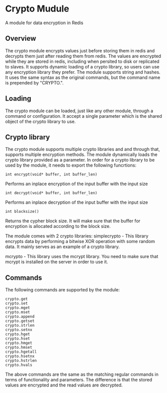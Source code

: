 # Crypto Mudule

A module for data encryption in Redis

## Overview
The crypto module encrypts values just before storing them in redis and decrypts them just after reading them from redis. 
The values are encrypted while they are stored in redis, including when persited to disk or replicated to slaves.
It supports dynamic loading of a crypto library, so users can use any encryption library they prefer.
The module supports string and hashes. It uses the same syntax as the original commands, but the command name is prepended by "CRYPTO.".

## Loading
The crypto module can be loaded, just like any other module, through a command or configuration.
It accept a single parameter which is the shared object of the crypto library to use.

## Crypto library
The crypto module supports multiple crypto libraries and and through that, supports multiple encryption methods.
The module dynamically loads the crypto library provided as a parameter.
In order for a crypto library to be used by the module, it needs to export the following funcrtions:

```
int encrypt(void* buffer, int buffer_len)
```
Performs an inplace encryption of the input buffer with the input size

```
int decrypt(void* buffer, int buffer_len)
```
Performs an inplace decryption of the input buffer with the input size

```
int blocksize()
```
Returns the cypher block size. It will make sure that the buffer for encryption is allocated according to the block size.

The module comes with 2 crypto libraries:
simplecrypto - This library encrypts data by performing a bitwise XOR operation with some random data. It mainly serves as an example of a crypto library.

mcrypto - This library uses the mcrypt library. You need to make sure that mcrypt is installed on the server in order to use it.

## Commands
The following commands are supported by the module:

```
crypto.get
crypto.set
crypto.mget
crypto.mset
crypto.append
crypto.getset
crypto.strlen
crypto.setnx
crypto.hget
crypto.hset
crypto.hmget
crypto.hmset
crypto.hgetall
crypto.hsetnx
crypto.hstrlen
crypto.hvals
```

The above commands are the same as the matching regular commands in terms of functionality and parameters. The difference is that the stored values are encrypted and the read values are decrypted.






